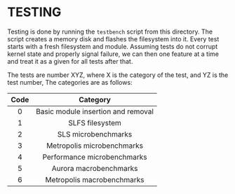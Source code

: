TESTING
=======

Testing is done by running the `testbench` script from this directory. The 
script creates a memory disk and flashes the filesystem into it. Every test 
starts with a fresh filesystem and module. Assuming tests do not corrupt kernel 
state and properly signal failure, we can then one feature at a time and treat 
it as a given for all tests after that.

The tests are number XYZ, where X is the category of the test, and YZ is the 
test number, The categories are as follows:

| Code	| Category						|
| :---: | :---------------------------------------------------: |
| 0	| Basic module insertion and removal			|
| 1	| SLFS filesystem					|
| 2	| SLS microbenchmarks					|
| 3	| Metropolis microbenchmarks				|
| 4	| Performance microbenchmarks				|
| 5	| Aurora macrobenchmarks				|
| 6	| Metropolis macrobenchmarks				|
